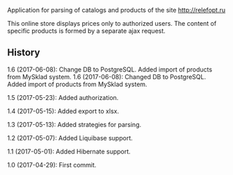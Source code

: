 Application for parsing of catalogs and products of the site http://relefopt.ru

This online store displays prices only to authorized users.
The content of specific products is formed by a separate ajax request.

## History
1.6 (2017-06-08): Change DB to PostgreSQL. Added import of products from MySklad system.
1.6 (2017-06-08): Changed DB to PostgreSQL. Added import of products from MySklad system.

1.5 (2017-05-23): Added authorization.

1.4 (2017-05-15): Added export to xlsx.

1.3 (2017-05-13): Added strategies for parsing.

1.2 (2017-05-07): Added Liquibase support.

1.1 (2017-05-01): Added Hibernate support.

1.0 (2017-04-29): First commit.
